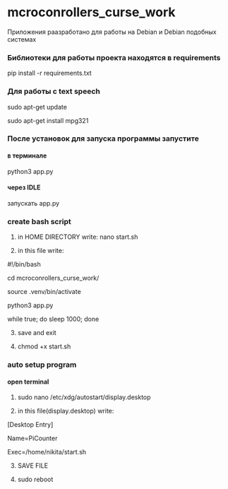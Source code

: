 # mcroconrollers_curse_work

Приложения раазработано для работы на Debian и Debian подобных системах

### Библиотеки для работы проекта находятся в requirements
pip install -r requirements.txt

### Для работы с text speech
sudo apt-get update

sudo apt-get install mpg321

### После установок для запуска программы запустите

#### в терминале
python3 app.py

#### через IDLE
запускать app.py


### create bash script

1) in HOME DIRECTORY write:
nano start.sh

2) in this file write:

#!/bin/bash

cd mcroconrollers_curse_work/

source .venv/bin/activate

python3 app.py 

while true; do sleep 1000; done

3) save and exit

4) chmod +x start.sh

### auto setup program
#### open terminal
1)   sudo nano /etc/xdg/autostart/display.desktop

2)   in this file(display.desktop) write:

[Desktop Entry]

Name=PiCounter

Exec=/home/nikita/start.sh

3) SAVE FILE

4) sudo reboot

